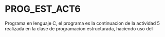 # PROG_EST_ACT6
Programa en lenguaje C, el programa es la continuacion de la actividad 5 realizada en la clase de programacion estructurada, haciendo uso del 
